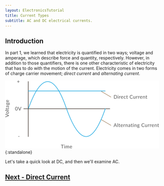 ```yaml
---
layout: ElectronicsTutorial
title: Current Types
subtitle: AC and DC electrical currents.
---
```


## Introduction

In part 1, we learned that electricity is quantified in two ways; voltage and amperage, which describe force and quantity, respectively. However, in addition to those quantifiers, there is one other characteristic of electricity that has to do with the motion of the current. Electricity comes in two forms of charge carrier movement; _direct current_ and _alternating current_.

![](../AC_DC.svg){:standalone}

Let's take a quick look at DC, and then we'll examine AC.

## [Next - Direct Current](../Direct_Current)
